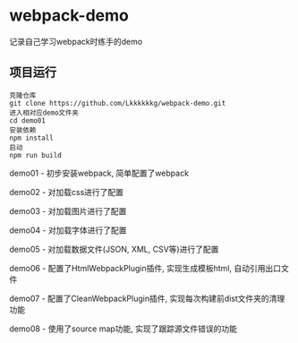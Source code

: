 # webpack-demo
记录自己学习webpack时练手的demo

## 项目运行
```
克隆仓库
git clone https://github.com/Lkkkkkkg/webpack-demo.git
进入相对应demo文件夹
cd demo01
安装依赖
npm install
启动
npm run build
```

demo01 - 初步安装webpack, 简单配置了webpack

demo02 - 对加载css进行了配置

demo03 - 对加载图片进行了配置

demo04 - 对加载字体进行了配置

demo05 - 对加载数据文件(JSON, XML, CSV等)进行了配置

demo06 - 配置了HtmlWebpackPlugin插件, 实现生成模板html, 自动引用出口文件

demo07 - 配置了CleanWebpackPlugin插件, 实现每次构建前dist文件夹的清理功能

demo08 - 使用了source map功能, 实现了跟踪源文件错误的功能
